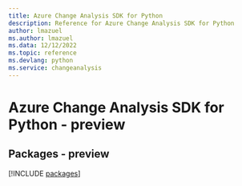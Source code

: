 ```yaml
---
title: Azure Change Analysis SDK for Python
description: Reference for Azure Change Analysis SDK for Python
author: lmazuel
ms.author: lmazuel
ms.data: 12/12/2022
ms.topic: reference
ms.devlang: python
ms.service: changeanalysis
---
```

# Azure Change Analysis SDK for Python - preview
## Packages - preview
[!INCLUDE [packages](change-analysis-index.md)]